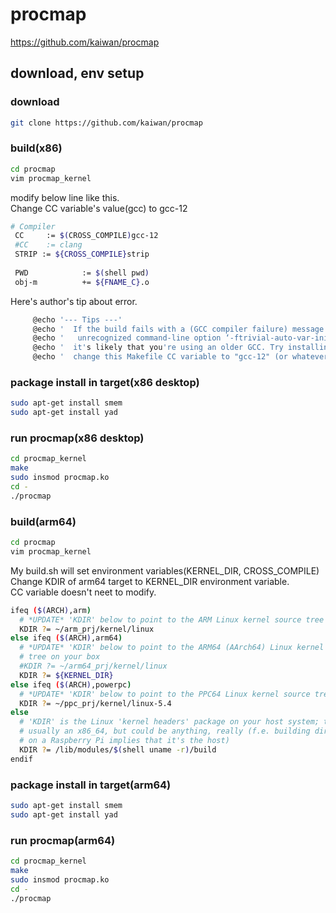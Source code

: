 # procmap

https://github.com/kaiwan/procmap


## download, env setup
### download
~~~bash
git clone https://github.com/kaiwan/procmap
~~~

### build(x86)
~~~bash
cd procmap
vim procmap_kernel
~~~
  
modify below line like this.  
Change CC variable's value(gcc) to gcc-12
~~~bash
# Compiler
 CC     := $(CROSS_COMPILE)gcc-12
 #CC    := clang
 STRIP := ${CROSS_COMPILE}strip
 
 PWD            := $(shell pwd)
 obj-m          += ${FNAME_C}.o

~~~
  
Here's author's tip about error.
~~~bash
     @echo '--- Tips ---'
     @echo '  If the build fails with a (GCC compiler failure) message like'
     @echo '   unrecognized command-line option ‘-ftrivial-auto-var-init=zero’'
     @echo '  it's likely that you're using an older GCC. Try installing gcc-12 (or later),'
     @echo '  change this Makefile CC variable to "gcc-12" (or whatever) and retry'
~~~

### package install in target(x86 desktop)
~~~bash
sudo apt-get install smem
sudo apt-get install yad
~~~

### run procmap(x86 desktop)
~~~bash
cd procmap_kernel
make
sudo insmod procmap.ko
cd -
./procmap
~~~


### build(arm64)
~~~bash
cd procmap
vim procmap_kernel
~~~

My build.sh will set environment variables(KERNEL_DIR, CROSS_COMPILE)
Change KDIR of arm64 target to KERNEL_DIR environment variable.  
CC variable doesn't neet to modify.
~~~bash
ifeq ($(ARCH),arm)
  # *UPDATE* 'KDIR' below to point to the ARM Linux kernel source tree on your box
  KDIR ?= ~/arm_prj/kernel/linux
else ifeq ($(ARCH),arm64)
  # *UPDATE* 'KDIR' below to point to the ARM64 (AArch64) Linux kernel source
  # tree on your box
  #KDIR ?= ~/arm64_prj/kernel/linux
  KDIR ?= ${KERNEL_DIR}
else ifeq ($(ARCH),powerpc)
  # *UPDATE* 'KDIR' below to point to the PPC64 Linux kernel source tree on your box
  KDIR ?= ~/ppc_prj/kernel/linux-5.4
else
  # 'KDIR' is the Linux 'kernel headers' package on your host system; this is
  # usually an x86_64, but could be anything, really (f.e. building directly
  # on a Raspberry Pi implies that it's the host)
  KDIR ?= /lib/modules/$(shell uname -r)/build
endif
~~~

### package install in target(arm64)
~~~bash
sudo apt-get install smem
sudo apt-get install yad
~~~

### run procmap(arm64)
~~~bash
cd procmap_kernel
make
sudo insmod procmap.ko
cd -
./procmap
~~~

